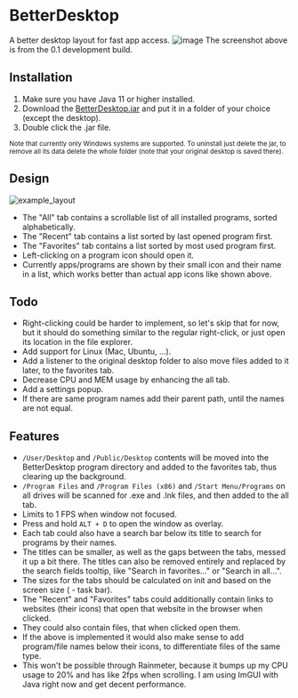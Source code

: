 # BetterDesktop
A better desktop layout for fast app access.
![image](https://user-images.githubusercontent.com/59899645/212994843-039dd25f-458e-4ef6-a03d-41378968f582.png)
The screenshot above is from the 0.1 development build.

## Installation
1. Make sure you have Java 11 or higher installed.
2. Download the [BetterDesktop.jar](https://github.com/Osiris-Team/BetterDesktop/raw/main/target/BetterDesktop.jar)
and put it in a folder of your choice (except the desktop).
3. Double click the .jar file.

<p>
<small>Note that currently only Windows systems are supported.
To uninstall just delete the jar, 
to remove all its data delete the whole folder (note that your original desktop is saved there).</small>
</p>


## Design
![example_layout](https://user-images.githubusercontent.com/59899645/212469912-bd92e675-2a63-47b9-b63c-46cbbadf7b7c.png)
- The "All" tab contains a scrollable list of all installed programs, sorted alphabetically.
- The "Recent" tab contains a list sorted by last opened program first.
- The "Favorites" tab contains a list sorted by most used program first.
- Left-clicking on a program icon should open it. 
- Currently apps/programs are shown by their small icon and their name in a list, which works better than actual app icons like shown above.

## Todo
- Right-clicking could be harder to implement, so let's skip that for now, but it should do something similar to the regular right-click, or just open its location in the file explorer.
- Add support for Linux (Mac, Ubuntu, ...).
- Add a listener to the original desktop folder to also move files added to it later, to the favorites tab.
- Decrease CPU and MEM usage by enhancing the all tab.
- Add a settings popup.
- If there are same program names add their parent path, until the names are not equal.

## Features
- `/User/Desktop` and `/Public/Desktop` contents will be moved into the BetterDesktop program directory
and added to the favorites tab, thus clearing up the background.
- `/Program Files` and `/Program Files (x86)` and `/Start Menu/Programs` 
on all drives will be scanned for .exe and .lnk files, and then added to the all tab.
- Limits to 1 FPS when window not focused.
- Press and hold `ALT + D` to open the window as overlay.
- Each tab could also have a search bar below its title to search for programs by their names.
- The titles can be smaller, as well as the gaps between the tabs, messed it up a bit there. The titles can also be removed entirely and replaced by the search fields tooltip, like "Search in favorites..." or "Search in all...".
- The sizes for the tabs should be calculated on init and based on the screen size ( - task bar).
- The "Recent" and "Favorites" tabs could additionally contain links to websites (their icons) that open that website in the browser when clicked. 
- They could also contain files, that when clicked open them.
- If the above is implemented it would also make sense to add program/file names below their icons, to differentiate files of the same type.
- This won't be possible through Rainmeter, because it bumps up my CPU usage to 20% and has like 2fps when scrolling. 
I am using ImGUI with Java right now and get decent performance.




